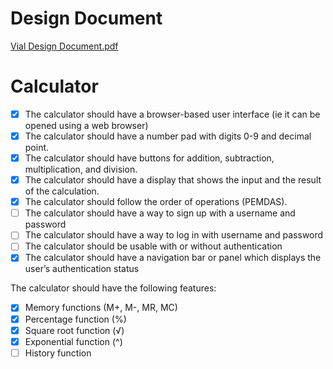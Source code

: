 # Design Document
[Vial Design Document.pdf](https://github.com/veilance/calculator/files/10984959/Vial.Design.Document.pdf)

# Calculator

- [x] The calculator should have a browser-based user interface (ie it can be opened using a web browser)
- [x] The calculator should have a number pad with digits 0-9 and decimal point.
- [x] The calculator should have buttons for addition, subtraction, multiplication, and division.
- [x] The calculator should have a display that shows the input and the result of the calculation.
- [x] The calculator should follow the order of operations (PEMDAS).
- [ ] The calculator should have a way to sign up with a username and password
- [ ] The calculator should have a way to log in with username and password
- [ ] The calculator should be usable with or without authentication
- [x] The calculator should have a navigation bar or panel which displays the user’s authentication status

The calculator should have the following features:
- [x] Memory functions (M+, M-, MR, MC)
- [x] Percentage function (%)
- [x] Square root function (√)
- [x] Exponential function (^)
- [ ] History function
